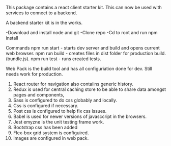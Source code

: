This package contains a react client starter kit. This can now be used with services to connect to a backend.

A backend starter kit is in the works.

-Download and install node and git
-Clone repo
-Cd to root and run npm install

Commands 
npm run start - starts dev server and build and opens current web browser.
npm run build - creates files in dist folder for production build.(bundle.js).
npm run test - runs created tests.

Web Pack is the build tool and has all configuriation done for dev. Still needs work for production.
1) React router for navigation also contaiins generic history.
2) Redux is used for central caching store to be able to share data amongst pages and components,
3) Sass is configured to do css globably and locally.
4) Css is configured if necessary.
5) Post css is configured to help fix css issues.
6) Babel is used for newer versions of javasccript in the browsers.
7) Jest emyzne is the unit testing frame work.
8) Bootstrap css has been added
9) Flex-box grid system is configuired.
10) Images are configured in web pack.

